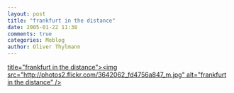 ```yaml
---
layout: post
title: "frankfurt in the distance"
date: 2005-01-22 11:38
comments: true
categories: Moblog
author: Oliver Thylmann
---
```



[ title=&quot;frankfurt in the distance&quot;&gt;&lt;img src=&quot;http://photos2.flickr.com/3642062_fd4756a847_m.jpg&quot; alt=&quot;frankfurt in the distance&quot; /&gt;](http://www.flickr.com/photos/oliver/3642062/)


